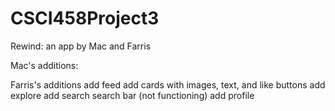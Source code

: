 # CSCI458Project3

Rewind: an app by Mac and Farris

Mac's additions:

Farris's additions
  add feed
    add cards with images, text, and like buttons 
  add explore
  add search
    search bar (not functioning)
  add profile

